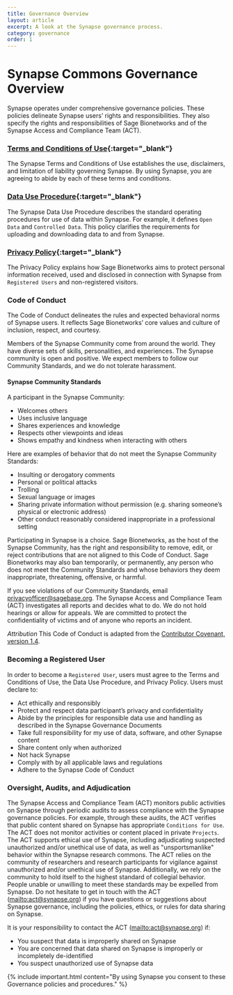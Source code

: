 ```yaml
---
title: Governance Overview
layout: article
excerpt: A look at the Synapse governance process.
category: governance
order: 1
---
```


# Synapse Commons Governance Overview

Synapse operates under comprehensive governance policies. These policies delineate Synapse users’ rights and responsibilities. They also specify the rights and responsibilities of Sage Bionetworks and of the Synapse Access and Compliance Team (ACT). 

### [Terms and Conditions of Use](https://s3.amazonaws.com/static.synapse.org/governance/SageBionetworksSynapseTermsandConditionsofUse.pdf?v=5){:target="_blank"}

The Synapse Terms and Conditions of Use establishes the use, disclaimers, and limitation of liability governing Synapse. By using Synapse, you are agreeing to abide by each of these terms and conditions.

### [Data Use Procedure](https://s3.amazonaws.com/static.synapse.org/governance/SynapseCommonsDataUseProcedure.pdf?v=4){:target="_blank"}

The Synapse Data Use Procedure describes the standard operating procedures for use of data within Synapse. For example, it defines `Open Data` and `Controlled Data`. This policy clarifies the requirements for uploading and downloading data to and from Synapse.

### [Privacy Policy](https://s3.amazonaws.com/static.synapse.org/governance/SynapsePrivacyPolicy.pdf?v=5){:target="_blank"}

The Privacy Policy explains how Sage Bionetworks aims to protect personal information received, used and disclosed in connection with Synapse 
from `Registered Users` and non-registered visitors.

### Code of Conduct

The Code of Conduct delineates the rules and expected behavioral norms of Synapse users. It reflects Sage Bionetworks’ core values and culture of inclusion, respect, and courtesy. 

Members of the Synapse Community come from around the world. They have diverse sets of skills, personalities, and experiences. The Synapse community is open and positive. We expect members to follow our Community Standards, and we do not tolerate harassment.

#### Synapse Community Standards

A participant in the Synapse Community:

- Welcomes others
- Uses inclusive language
- Shares experiences and knowledge
- Respects other viewpoints and ideas
- Shows empathy and kindness when interacting with others
  
Here are examples of behavior that do not meet the Synapse Community Standards:

- Insulting or derogatory comments
- Personal or political attacks
- Trolling
- Sexual language or images
- Sharing private information without permission (e.g. sharing someone’s physical or electronic address)
- Other conduct reasonably considered inappropriate in a professional setting

Participating in Synapse is a choice. Sage Bionetworks, as the host of the Synapse Community, has the right and responsibility to remove, edit, or reject contributions that are not aligned to this Code of Conduct. Sage Bionetworks may also ban temporarily, or permanently, any person who does not meet the Community Standards and whose behaviors they deem inappropriate, threatening, offensive, or harmful.

If you see violations of our Community Standards, email privacyofficer@sagebase.org. The Synapse Access and Compliance Team (ACT) investigates all reports and decides what to do. We do not hold hearings or allow for appeals. We are committed to protect the confidentiality of victims and of anyone who reports an incident.

*Attribution*
This Code of Conduct is adapted from the [Contributor Covenant, version 1.4](https://www.contributor-covenant.org/version/1/4/code-of-conduct.html).

### Becoming a Registered User

In order to become a `Registered User`, users must agree to the Terms and Conditions of Use, the Data Use Procedure, and Privacy Policy. Users must declare to:

- Act ethically and responsibly
- Protect and respect data participant’s privacy and confidentiality
- Abide by the principles for responsible data use and handling as described in the Synapse Governance Documents
- Take full responsibility for my use of data, software, and other Synapse content
- Share content only when authorized
- Not hack Synapse
- Comply with by all applicable laws and regulations
- Adhere to the Synapse Code of Conduct

### Oversight, Audits, and Adjudication

The Synapse Access and Compliance Team (ACT) monitors public activities on Synapse through periodic audits to assess compliance with the Synapse governance policies. For example, through these audits, the ACT verifies that public content shared on Synapse has appropriate `Conditions for Use`. The ACT does not monitor activities or content placed in private `Projects`. The ACT supports ethical use of Synapse, including adjudicating suspected unauthorized and/or unethical use of data, as well as "unsportsmanlike" behavior within the Synapse research commons. The ACT relies on the community of researchers and research participants for vigilance against unauthorized and/or unethical use of Synapse. Additionally, we rely on the community to hold itself to the highest standard of collegial behavior. People unable or unwilling to meet these standards may be expelled from Synapse. Do not hesitate to get in touch with the ACT (<mailto:act@synapse.org>) if you have questions or suggestions about Synapse governance, including the policies, ethics, or rules for data sharing on Synapse. 

It is your responsibility to contact the ACT (<mailto:act@synapse.org>) if: 

- You suspect that data is improperly shared on Synapse
- You are concerned that data shared on Synapse is improperly or incompletely de-identified
- You suspect unauthorized use of Synapse data

{% include important.html content="By using Synapse you consent to these Governance policies and procedures." %}
<br>




